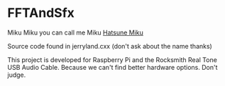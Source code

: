 # FFTAndSfx
Miku Miku you can call me Miku
[Hatsune Miku](https://www.youtube.com/watch?v=NocXEwsJGOQ)

Source code found in jerryland.cxx (don't ask about the name thanks)

This project is developed for Raspberry Pi and the Rocksmith Real Tone USB Audio Cable. Because we can't find better hardware options. Don't judge.
